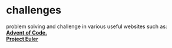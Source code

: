 # challenges
 problem solving and challenge in various useful websites such as:      
 [**Advent of Code.**](https://adventofcode.com)   
 [**Project Euler**](https://projecteuler.net/)   

